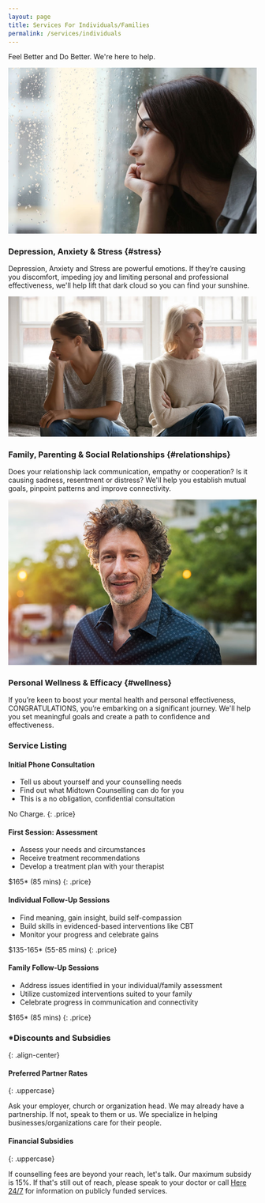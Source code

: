 ```yaml
---
layout: page
title: Services For Individuals/Families
permalink: /services/individuals
---
```


Feel Better and Do Better. We're here to help.

<div class="service-item">
<div class="service-item-title">
<img src="/assets/images/rainy-window.jpg" alt="">
</div>
<div class="service-item-description" markdown="1">

### Depression, Anxiety & Stress {#stress}

Depression, Anxiety and Stress are powerful emotions. If they’re causing you discomfort, impeding joy and limiting personal and professional effectiveness, we'll help lift that dark cloud so you can find your sunshine.

</div>
</div>

<div class="service-item">
<div class="service-item-title">
<img src="/assets/images/two-on-couch.jpg" alt="">
</div>
<div class="service-item-description" markdown="1">

### Family, Parenting & Social Relationships {#relationships}

Does your relationship lack communication, empathy or cooperation? Is it causing sadness, resentment or distress? We'll help you establish mutual goals, pinpoint patterns and improve connectivity.

</div>
</div>

<div class="service-item">
<div class="service-item-title">
<img src="/assets/images/man-on-street.jpg" alt="">
</div>
<div class="service-item-description" markdown="1">

### Personal Wellness & Efficacy {#wellness}

If you’re keen to boost your mental health and personal effectiveness, CONGRATULATIONS, you’re embarking on a significant journey. We'll help you set meaningful goals and create a path to confidence and effectiveness.

</div>
</div>

### Service Listing

<div class="listings">
<div class="service-listing" markdown="1">

#### Initial Phone Consultation
* Tell us about yourself and your counselling needs
* Find out what Midtown Counselling can do for you
* This is a no obligation, confidential consultation

No Charge.
{: .price}

</div>
<div class="service-listing" markdown="1">

#### First Session: Assessment
* Assess your needs and circumstances
* Receive treatment recommendations
* Develop a treatment plan with your therapist

$165* (85 mins)
{: .price}

</div>
<div class="service-listing" markdown="1">

#### Individual Follow-Up Sessions
* Find meaning, gain insight, build self-compassion
* Build skills in evidenced-based interventions like CBT
* Monitor your progress and celebrate gains

$135-165* (55-85 mins)
{: .price}

</div>
<div class="service-listing" markdown="1">

#### Family Follow-Up Sessions
* Address issues identified in your individual/family assessment
* Utilize customized interventions suited to your family
* Celebrate progress in communication and connectivity

$165* (85 mins)
{: .price}

</div>
</div>

### \*Discounts and Subsidies
{: .align-center}

<div class="listings">
<div class="discount-listing" markdown="1">

#### Preferred Partner Rates
{: .uppercase}

Ask your employer, church or organization head. We may already have a partnership. If not, speak to them or us. We specialize in helping businesses/organizations care for their people.

</div>
<div class="discount-listing" markdown="1">

#### Financial Subsidies
{: .uppercase}

If counselling fees are beyond your reach, let's talk. Our maximum subsidy is 15%. If that's still out of reach, please speak to your doctor or call [Here 24/7](https://here247.ca/) for information on publicly funded services. 

</div>
</div>